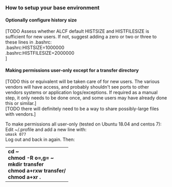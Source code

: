 ### How to setup your base environment

#### Optionally configure history size
[TODO Assess whether ALCF default HISTSIZE and HISTFILESIZE is sufficient for new users. If not, suggest adding a zero or two or three to these lines in .bashrc:<br>
.bashrc:HISTSIZE=1000000<br>
.bashrc:HISTFILESIZE=2000000<br>]

#### Making permissions user-only except for a transfer directory
[TODO this or equivalent will be taken care of for new users. The various vendors will have access, and probably shouldn't see ports to other vendors systems or application logs/exceptions. If required as a manual step, it only needs to be done once, and some users may have already done this or similar.]<br>
[TODO there will definitely need to be a way to share possibly-large files with vendors.]<br>

To make permissions all user-only (tested on Ubuntu 18.04 and centos 7):<br>
Edit ~/.profile and add a new line with:<br>
```umask 077```<br>
Log out and back in again. Then: 
<table>
<tbody>
<tr class="odd">
<td>
<strong>
cd ~<br>
chmod -R o=,g= ~<br>
mkdir transfer<br>
chmod a+rxw transfer/<br>
chmod a+xr .<br>
</strong>
</td>
</tr>
</tbody>
</table>
